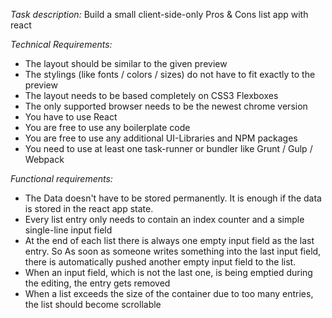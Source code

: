 *Task description:*
Build a small client-side-only Pros & Cons list app with react

*Technical Requirements:*
- The layout should be similar to the given preview
- The stylings (like fonts / colors / sizes) do not have to fit exactly to the preview
- The layout needs to be based completely on CSS3 Flexboxes
- The only supported browser needs to be the newest chrome version
- You have to use React
- You are free to use any boilerplate code
- You are free to use any additional UI-Libraries and NPM packages
- You need to use at least one task-runner or bundler like Grunt / Gulp / Webpack

*Functional requirements:*
- The Data doesn't have to be stored permanently. It is enough if the data is stored in the react app state.
- Every list entry only needs to contain an index counter and a simple single-line input field
- At the end of each list there is always one empty input field as the last entry. So As soon as someone writes something into the last input field, there is automatically pushed another empty input field to the list.
- When an input field, which is not the last one, is being emptied during the editing, the entry gets removed
- When a list exceeds the size of the container due to too many entries, the list should become scrollable
